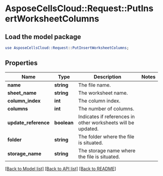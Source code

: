 # AsposeCellsCloud::Request::PutInsertWorksheetColumns 

## Load the model package
```perl
use AsposeCellsCloud::Request::PutInsertWorksheetColumns;
```

## Properties
Name | Type | Description | Notes
------------ | ------------- | ------------- | -------------
**name** | **string** | The file name. |
**sheet_name** | **string** | The worksheet name. |
**column_index** | **int** | The column index. |
**columns** | **int** | The number of columns. |
**update_reference** | **boolean** | Indicates if references in other worksheets will be updated. |
**folder** | **string** | The folder where the file is situated. |
**storage_name** | **string** | The storage name where the file is situated. |  

[[Back to Model list]](../README.md#documentation-for-requests) [[Back to API list]](../README.md#documentation-for-api-endpoints) [[Back to README]](../README.md)

